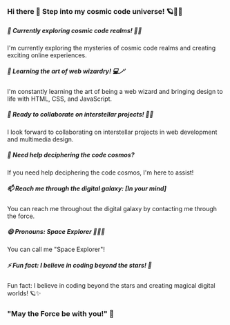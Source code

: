 ### Hi there 👋 Step into my cosmic code universe! 🪐🚀💫

##### 🔭 Currently exploring cosmic code realms! 🚀🌌
I'm currently exploring the mysteries of cosmic code realms and creating exciting online experiences.

##### 🌱 Learning the art of web wizardry! 💻🪄
I'm constantly learning the art of being a web wizard and bringing design to life with HTML, CSS, and JavaScript.

##### 👯 Ready to collaborate on interstellar projects! 🌠🚀
I look forward to collaborating on interstellar projects in web development and multimedia design.

##### 🤔 Need help deciphering the code cosmos? 
If you need help deciphering the code cosmos, I'm here to assist!
    
##### 📫 Reach me through the digital galaxy: [In your mind]
You can reach me throughout the digital galaxy by contacting me through the force.

##### 😄 Pronouns: Space Explorer 🌌👨‍🚀
You can call me "Space Explorer"!

##### ⚡ Fun fact: I believe in coding beyond the stars! 🌟
Fun fact: I believe in coding beyond the stars and creating magical digital worlds! 🪐✨

### "May the Force be with you!" 🌟
<!---**emilroed/emilroed** is a ✨ _special_ ✨ repository because its `README.md` (this file) appears on your GitHub profile.--->
